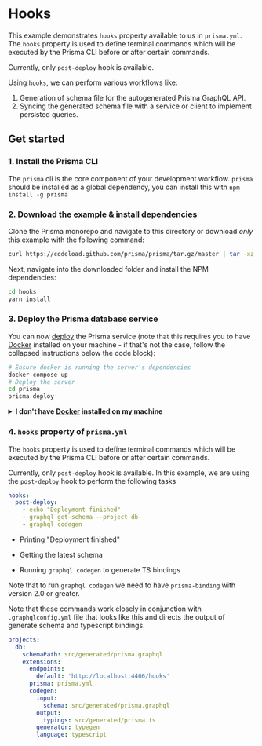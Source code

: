 # Hooks

This example demonstrates `hooks` property available to us in `prisma.yml`. The `hooks` property is used to define terminal commands which will be executed by the Prisma CLI before or after certain commands.

Currently, only `post-deploy` hook is available.

Using `hooks`, we can perform various workflows like:

1. Generation of schema file for the autogenerated Prisma GraphQL API.
2. Syncing the generated schema file with a service or client to implement persisted queries.

## Get started

### 1. Install the Prisma CLI
The `prisma` cli is the core component of your development workflow. `prisma` should be installed as a global dependency, you can install this with `npm install -g prisma`

### 2. Download the example & install dependencies

Clone the Prisma monorepo and navigate to this directory or download _only_ this example with the following command:

```sh
curl https://codeload.github.com/prisma/prisma/tar.gz/master | tar -xz --strip=2 prisma-master/examples/yml-structure
```

Next, navigate into the downloaded folder and install the NPM dependencies:

```sh
cd hooks
yarn install
```

### 3. Deploy the Prisma database service

You can now [deploy](https://www.prisma.io/docs/reference/cli-command-reference/database-service/prisma-deploy-kee1iedaov) the Prisma service (note that this requires you to have [Docker](https://www.docker.com) installed on your machine - if that's not the case, follow the collapsed instructions below the code block):

```sh
# Ensure docker is running the server's dependencies
docker-compose up
# Deploy the server
cd prisma
prisma deploy
```

<details>
 <summary><strong>I don't have <a href="https://www.docker.com">Docker</a> installed on my machine</strong></summary>

To deploy your service to a demo server (rather than locally with Docker), please follow [this link](https://www.prisma.io/docs/quickstart/).

</details>

### 4. `hooks` property of `prisma.yml`

The `hooks` property is used to define terminal commands which will be executed by the Prisma CLI before or after certain commands.

Currently, only `post-deploy` hook is available. In this example, we are using the `post-deploy` hook to perform the following tasks

```yml
hooks:
  post-deploy:
    - echo "Deployment finished"
    - graphql get-schema --project db
    - graphql codegen
```

* Printing "Deployment finished"

* Getting the latest schema

* Running `graphql codegen` to generate TS bindings

Note that to run `graphql codegen` we need to have `prisma-binding` with version 2.0 or greater.

Note that these commands work closely in conjunction with `.graphqlconfig.yml` file that looks like this and directs the output of generate schema and typescript bindings.

```yml
projects:
  db:
    schemaPath: src/generated/prisma.graphql
    extensions:
      endpoints:
        default: 'http://localhost:4466/hooks'
      prisma: prisma.yml
      codegen:
        input:
          schema: src/generated/prisma.graphql
        output:
          typings: src/generated/prisma.ts
        generator: typegen
        language: typescript
```
